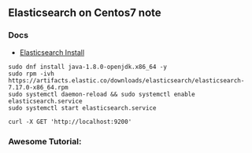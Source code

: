 ## Elasticsearch on Centos7 note

### Docs
* [Elasticsearch Install](https://www.elastic.co/guide/en/elasticsearch/reference/current/install-elasticsearch.html)

```
sudo dnf install java-1.8.0-openjdk.x86_64 -y
sudo rpm -ivh https://artifacts.elastic.co/downloads/elasticsearch/elasticsearch-7.17.0-x86_64.rpm
sudo systemctl daemon-reload && sudo systemctl enable elasticsearch.service
sudo systemctl start elasticsearch.service

curl -X GET 'http://localhost:9200'

```

### Awesome Tutorial: